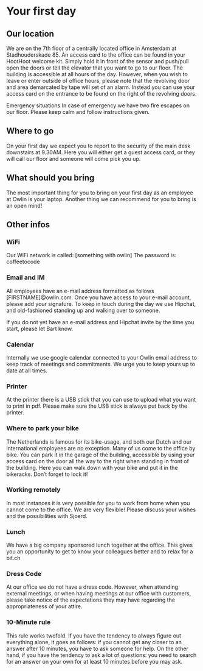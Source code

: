 # Your first day

## Our location
We are on the 7th floor of a centrally located office in Amsterdam at Stadhouderskade 85. An access card to the office can be found in your HootHoot welcome kit. Simply hold it in front of the sensor and push/pull open the doors or tell the elevator that you want to go to our floor. The building is accessible at all hours of the day. However, when you wish to leave or enter outside of office hours, please note that the revolving door and area demarcated by tape will set of an alarm. Instead you can use your access card on the entrance to be found on the right of the revolving doors.

Emergency situations
In case of emergency we have two fire escapes on our floor. Please keep calm and follow instructions given.

## Where to go
On your first day we expect you to report to the security of the main desk downstairs at 9.30AM. Here you will either get a guest access card, or they will call our floor and someone will come pick you up.

## What should you bring
The most important thing for you to bring on your first day as an employee at Owlin is your laptop. Another thing we can recommend for you to bring is an open mind!

## Other infos

### WiFi
Our WiFi network is called: [something with owlin]
The password is: coffeetocode

### Email and IM
All employees have an e-mail address formatted as follows [FIRSTNAME]@owlin.com. Once you have access to your e-mail account, please add your signature. To keep in touch during the day we use Hipchat, and old-fashioned standing up and walking over to someone.

If you do not yet have an e-mail address and Hipchat invite by the time you start, please let Bart know.

### Calendar
Internally we use google calendar connected to your Owlin email address to keep track of meetings and commitments. We urge you to keep yours up to date at all times.

### Printer
At the printer there is a USB stick that you can use to upload what you want to print in pdf. Please make sure the USB stick is always put back by the printer.

### Where to park your bike
The Netherlands is famous for its bike-usage, and both our Dutch and our international employees are no exception. Many of us come to the office by bike. You can park it in the garage of the building, accessible by using your access card on the door all the way to the right when standing in front of the building. Here you can walk down with your bike and put it in the bikeracks. Don’t forget to lock it!

### Working remotely
In most instances it is very possible for you to work from home when you cannot come to the office. We are very flexible! Please discuss your wishes and the possibilities with Sjoerd.

### Lunch
We have a big company sponsored lunch together at the office. This gives you an opportunity to get to know your colleagues better and to relax for a bit.ch

### Dress Code
At our office we do not have a dress code. However, when attending external meetings, or when having meetings at our office with customers, please take notice of the expectations they may have regarding the appropriateness of your attire.

### 10-Minute rule
This rule works twofold. If you have the tendency to always figure out everything alone, it goes as follows: if you cannot get any closer to an answer after 10 minutes, you have to ask someone for help. On the other hand, if you have the tendency to ask a lot of questions: you need to search for an answer on your own for at least 10 minutes before you may ask.
